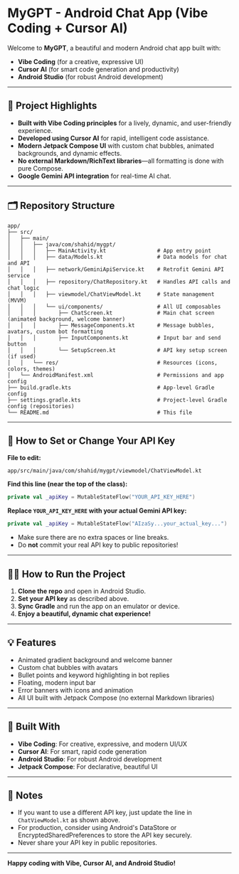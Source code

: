 # MyGPT - Android Chat App (Vibe Coding + Cursor AI)

Welcome to **MyGPT**, a beautiful and modern Android chat app built with:
- **Vibe Coding** (for a creative, expressive UI)
- **Cursor AI** (for smart code generation and productivity)
- **Android Studio** (for robust Android development)

---

## 🚀 **Project Highlights**
- **Built with Vibe Coding principles** for a lively, dynamic, and user-friendly experience.
- **Developed using Cursor AI** for rapid, intelligent code assistance.
- **Modern Jetpack Compose UI** with custom chat bubbles, animated backgrounds, and dynamic effects.
- **No external Markdown/RichText libraries**—all formatting is done with pure Compose.
- **Google Gemini API integration** for real-time AI chat.

---

## 🗂️ **Repository Structure**

```
app/
├── src/
│   ├── main/
│   │   ├── java/com/shahid/mygpt/
│   │   │   ├── MainActivity.kt                # App entry point
│   │   │   ├── data/Models.kt                 # Data models for chat and API
│   │   │   ├── network/GeminiApiService.kt    # Retrofit Gemini API service
│   │   │   ├── repository/ChatRepository.kt   # Handles API calls and chat logic
│   │   │   ├── viewmodel/ChatViewModel.kt     # State management (MVVM)
│   │   │   └── ui/components/                 # All UI composables
│   │   │       ├── ChatScreen.kt              # Main chat screen (animated background, welcome banner)
│   │   │       ├── MessageComponents.kt       # Message bubbles, avatars, custom bot formatting
│   │   │       ├── InputComponents.kt         # Input bar and send button
│   │   │       └── SetupScreen.kt             # API key setup screen (if used)
│   │   └── res/                               # Resources (icons, colors, themes)
│   └── AndroidManifest.xml                    # Permissions and app config
├── build.gradle.kts                           # App-level Gradle config
├── settings.gradle.kts                        # Project-level Gradle config (repositories)
└── README.md                                  # This file
```

---

## 🔑 **How to Set or Change Your API Key**

**File to edit:**
```
app/src/main/java/com/shahid/mygpt/viewmodel/ChatViewModel.kt
```

**Find this line (near the top of the class):**
```kotlin
private val _apiKey = MutableStateFlow("YOUR_API_KEY_HERE")
```

**Replace `YOUR_API_KEY_HERE` with your actual Gemini API key:**
```kotlin
private val _apiKey = MutableStateFlow("AIzaSy...your_actual_key...")
```

- Make sure there are no extra spaces or line breaks.
- Do **not** commit your real API key to public repositories!

---

## 🧑‍💻 **How to Run the Project**
1. **Clone the repo** and open in Android Studio.
2. **Set your API key** as described above.
3. **Sync Gradle** and run the app on an emulator or device.
4. **Enjoy a beautiful, dynamic chat experience!**

---

## 💡 **Features**
- Animated gradient background and welcome banner
- Custom chat bubbles with avatars
- Bullet points and keyword highlighting in bot replies
- Floating, modern input bar
- Error banners with icons and animation
- All UI built with Jetpack Compose (no external Markdown libraries)

---

## 🤖 **Built With**
- **Vibe Coding**: For creative, expressive, and modern UI/UX
- **Cursor AI**: For smart, rapid code generation
- **Android Studio**: For robust Android development
- **Jetpack Compose**: For declarative, beautiful UI

---

## 📢 **Notes**
- If you want to use a different API key, just update the line in `ChatViewModel.kt` as shown above.
- For production, consider using Android's DataStore or EncryptedSharedPreferences to store the API key securely.
- Never share your API key in public repositories.

---

**Happy coding with Vibe, Cursor AI, and Android Studio!** 